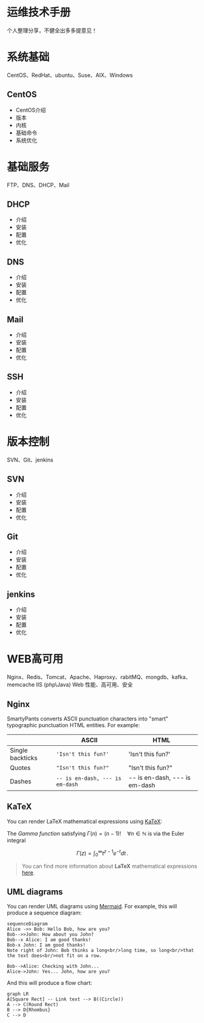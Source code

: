 # 运维技术手册

个人整理分享，不健全出多多提意见！


# 系统基础

CentOS、RedHat、ubuntu、Suse、AIX、Windows

## CentOS

* CentOS介绍
* 版本
* 内核
* 基础命令
* 系统优化


# 基础服务

FTP、DNS、DHCP、Mail

## DHCP

* 介绍
* 安装
* 配置
* 优化

## DNS

* 介绍
* 安装
* 配置
* 优化

## Mail


* 介绍
* 安装
* 配置
* 优化

## SSH

* 介绍
* 安装
* 配置
* 优化


# 版本控制


SVN、Git、jenkins

## SVN

* 介绍
* 安装
* 配置
* 优化

## Git


* 介绍
* 安装
* 配置
* 优化

## jenkins

* 介绍
* 安装
* 配置
* 优化

# WEB高可用


Nginx、Redis、Tomcat、Apache、Haproxy、rabitMQ、mongdb、kafka、memcache IIS (php\Java) Web 性能、高可用、安全



## Nginx

SmartyPants converts ASCII punctuation characters into "smart" typographic punctuation HTML entities. For example:

|                |ASCII                          |HTML                         |
|----------------|-------------------------------|-----------------------------|
|Single backticks|`'Isn't this fun?'`            |'Isn't this fun?'            |
|Quotes          |`"Isn't this fun?"`            |"Isn't this fun?"            |
|Dashes          |`-- is en-dash, --- is em-dash`|-- is en-dash, --- is em-dash|


## KaTeX

You can render LaTeX mathematical expressions using [KaTeX](https://khan.github.io/KaTeX/):

The *Gamma function* satisfying $\Gamma(n) = (n-1)!\quad\forall n\in\mathbb N$ is via the Euler integral

$$
\Gamma(z) = \int_0^\infty t^{z-1}e^{-t}dt\,.
$$

> You can find more information about **LaTeX** mathematical expressions [here](http://meta.math.stackexchange.com/questions/5020/mathjax-basic-tutorial-and-quick-reference).


## UML diagrams

You can render UML diagrams using [Mermaid](https://mermaidjs.github.io/). For example, this will produce a sequence diagram:

```mermaid
sequenceDiagram
Alice ->> Bob: Hello Bob, how are you?
Bob-->>John: How about you John?
Bob--x Alice: I am good thanks!
Bob-x John: I am good thanks!
Note right of John: Bob thinks a long<br/>long time, so long<br/>that the text does<br/>not fit on a row.

Bob-->Alice: Checking with John...
Alice->John: Yes... John, how are you?
```

And this will produce a flow chart:

```mermaid
graph LR
A[Square Rect] -- Link text --> B((Circle))
A --> C(Round Rect)
B --> D{Rhombus}
C --> D
```